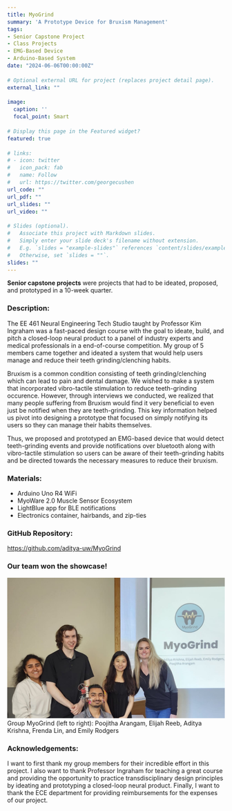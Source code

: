 ```yaml
---
title: MyoGrind
summary: 'A Prototype Device for Bruxism Management'
tags:
- Senior Capstone Project
- Class Projects
- EMG-Based Device
- Arduino-Based System
date: "2024-06-06T00:00:00Z"

# Optional external URL for project (replaces project detail page).
external_link: ""

image:
  caption: ''
  focal_point: Smart

# Display this page in the Featured widget?
featured: true

# links:
# - icon: twitter
#   icon_pack: fab
#   name: Follow
#   url: https://twitter.com/georgecushen
url_code: ""
url_pdf: ""
url_slides: ""
url_video: ""

# Slides (optional).
#   Associate this project with Markdown slides.
#   Simply enter your slide deck's filename without extension.
#   E.g. `slides = "example-slides"` references `content/slides/example-slides.md`.
#   Otherwise, set `slides = ""`.
slides: ""
---
```

**Senior capstone projects** were projects that had to be ideated, proposed, and prototyped in a 10-week quarter.

### Description:
The EE 461 Neural Engineering Tech Studio taught by Professor Kim Ingraham was a fast-paced design course with the goal to ideate, build, and pitch a closed-loop neural product to a panel of industry experts and medical professionals in a end-of-course competition. My group of 5 members came together and ideated a system that would help users manage and reduce their teeth grinding/clenching habits. 

Bruxism is a common condition consisting of teeth grinding/clenching which can lead to pain and dental damage. We wished to make a system that incorporated vibro-tactile stimulation to reduce teeth-grinding occurence. However, through interviews we conducted, we realized that many people suffering from Bruxism would find it very beneficial to even just be notified when they are teeth-grinding. This key information helped us pivot into designing a prototype that focused on simply notifying its users so they can manage their habits themselves.

Thus, we proposed and prototyped an EMG-based device that would detect teeth-grinding events and provide notifications over bluetooth along with vibro-tactile stimulation so users can be aware of their teeth-grinding habits and be directed towards the necessary measures to reduce their bruxism.

### Materials:
- Arduino Uno R4 WiFi
- MyoWare 2.0 Muscle Sensor Ecosystem
- LightBlue app for BLE notifications
- Electronics container, hairbands, and zip-ties

### GitHub Repository: 
https://github.com/aditya-uw/MyoGrind

### Our team won the showcase!
![Group Photo](./group_photo.JPG)
Group MyoGrind (left to right): Poojitha Arangam, Elijah Reeb, Aditya Krishna, Frenda Lin, and Emily Rodgers

### Acknowledgements:
I want to first thank my group members for their incredible effort in this project. I also want to thank Professor Ingraham for teaching a great course and providing the opportunity to practice transdisciplinary design principles by ideating and prototyping a closed-loop neural product. Finally, I want to thank the ECE department for providing reimbursements for the expenses of our project.
